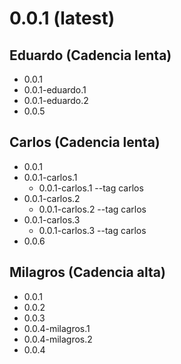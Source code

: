 # 0.0.1 (latest)

## Eduardo (Cadencia lenta)

- 0.0.1
- 0.0.1-eduardo.1
- 0.0.1-eduardo.2
- 0.0.5

## Carlos (Cadencia lenta)

- 0.0.1
- 0.0.1-carlos.1
  - 0.0.1-carlos.1 --tag carlos
- 0.0.1-carlos.2
  - 0.0.1-carlos.2 --tag carlos
- 0.0.1-carlos.3
  - 0.0.1-carlos.3 --tag carlos
- 0.0.6

## Milagros (Cadencia alta)

- 0.0.1
- 0.0.2
- 0.0.3
- 0.0.4-milagros.1
- 0.0.4-milagros.2
- 0.0.4
